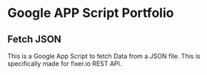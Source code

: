 # Google APP Script Portfolio

## Fetch JSON
This is a Google App Script to fetch Data from a JSON file.
This is specifically made for fixer.io REST API.